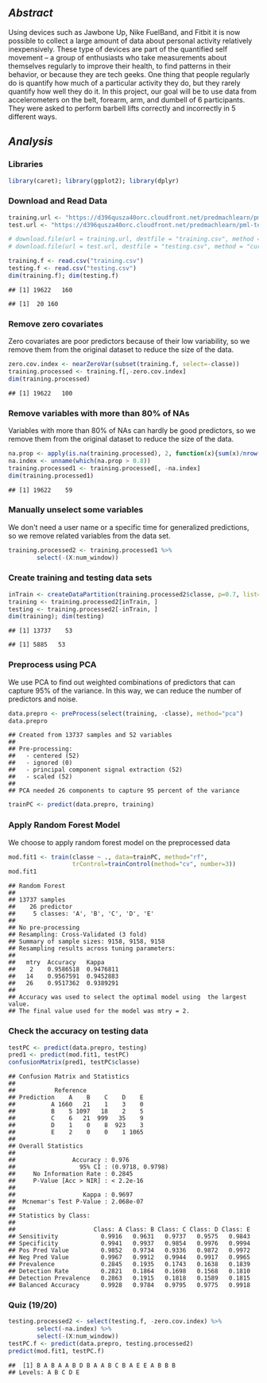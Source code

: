 *Abstract*
----------

Using devices such as Jawbone Up, Nike FuelBand, and Fitbit it is now possible to collect a large amount of data about personal activity relatively inexpensively. These type of devices are part of the quantified self movement – a group of enthusiasts who take measurements about themselves regularly to improve their health, to find patterns in their behavior, or because they are tech geeks. One thing that people regularly do is quantify how much of a particular activity they do, but they rarely quantify how well they do it. In this project, our goal will be to use data from accelerometers on the belt, forearm, arm, and dumbell of 6 participants. They were asked to perform barbell lifts correctly and incorrectly in 5 different ways.

*Analysis*
----------

### Libraries

``` r
library(caret); library(ggplot2); library(dplyr)
```

### Download and Read Data

``` r
training.url <- "https://d396qusza40orc.cloudfront.net/predmachlearn/pml-training.csv"
test.url <- "https://d396qusza40orc.cloudfront.net/predmachlearn/pml-testing.csv"

# download.file(url = training.url, destfile = "training.csv", method = "curl")
# download.file(url = test.url, destfile = "testing.csv", method = "curl")

training.f <- read.csv("training.csv")
testing.f <- read.csv("testing.csv")
dim(training.f); dim(testing.f)
```

    ## [1] 19622   160

    ## [1]  20 160

### Remove zero covariates

Zero covariates are poor predictors because of their low variability, so we remove them from the original dataset to reduce the size of the data.

``` r
zero.cov.index <- nearZeroVar(subset(training.f, select=-classe))
training.processed <- training.f[,-zero.cov.index]
dim(training.processed)
```

    ## [1] 19622   100

### Remove variables with more than 80% of NAs

Variables with more than 80% of NAs can hardly be good predictors, so we remove them from the original dataset to reduce the size of the data.

``` r
na.prop <- apply(is.na(training.processed), 2, function(x){sum(x)/nrow(training.processed)})
na.index <- unname(which(na.prop > 0.8))
training.processed1 <- training.processed[, -na.index]
dim(training.processed1)
```

    ## [1] 19622    59

### Manually unselect some variables

We don't need a user name or a specific time for generalized predictions, so we remove related variables from the data set.

``` r
training.processed2 <- training.processed1 %>%
        select(-(X:num_window))
```

### Create training and testing data sets

``` r
inTrain <- createDataPartition(training.processed2$classe, p=0.7, list=FALSE)
training <- training.processed2[inTrain, ]
testing <- training.processed2[-inTrain, ]
dim(training); dim(testing)
```

    ## [1] 13737    53

    ## [1] 5885   53

### Preprocess using PCA

We use PCA to find out weighted combinations of predictors that can capture 95% of the variance. In this way, we can reduce the number of predictors and noise.

``` r
data.prepro <- preProcess(select(training, -classe), method="pca")
data.prepro
```

    ## Created from 13737 samples and 52 variables
    ## 
    ## Pre-processing:
    ##   - centered (52)
    ##   - ignored (0)
    ##   - principal component signal extraction (52)
    ##   - scaled (52)
    ## 
    ## PCA needed 26 components to capture 95 percent of the variance

``` r
trainPC <- predict(data.prepro, training)
```

### Apply Random Forest Model

We choose to apply random forest model on the preprocessed data

``` r
mod.fit1 <- train(classe ~ ., data=trainPC, method="rf",
                  trControl=trainControl(method="cv", number=3))
mod.fit1
```

    ## Random Forest 
    ## 
    ## 13737 samples
    ##    26 predictor
    ##     5 classes: 'A', 'B', 'C', 'D', 'E' 
    ## 
    ## No pre-processing
    ## Resampling: Cross-Validated (3 fold) 
    ## Summary of sample sizes: 9158, 9158, 9158 
    ## Resampling results across tuning parameters:
    ## 
    ##   mtry  Accuracy   Kappa    
    ##    2    0.9586518  0.9476811
    ##   14    0.9567591  0.9452883
    ##   26    0.9517362  0.9389291
    ## 
    ## Accuracy was used to select the optimal model using  the largest value.
    ## The final value used for the model was mtry = 2.

### Check the accuracy on testing data

``` r
testPC <- predict(data.prepro, testing)
pred1 <- predict(mod.fit1, testPC)
confusionMatrix(pred1, testPC$classe)
```

    ## Confusion Matrix and Statistics
    ## 
    ##           Reference
    ## Prediction    A    B    C    D    E
    ##          A 1660   21    1    3    0
    ##          B    5 1097   18    2    5
    ##          C    6   21  999   35    9
    ##          D    1    0    8  923    3
    ##          E    2    0    0    1 1065
    ## 
    ## Overall Statistics
    ##                                           
    ##                Accuracy : 0.976           
    ##                  95% CI : (0.9718, 0.9798)
    ##     No Information Rate : 0.2845          
    ##     P-Value [Acc > NIR] : < 2.2e-16       
    ##                                           
    ##                   Kappa : 0.9697          
    ##  Mcnemar's Test P-Value : 2.068e-07       
    ## 
    ## Statistics by Class:
    ## 
    ##                      Class: A Class: B Class: C Class: D Class: E
    ## Sensitivity            0.9916   0.9631   0.9737   0.9575   0.9843
    ## Specificity            0.9941   0.9937   0.9854   0.9976   0.9994
    ## Pos Pred Value         0.9852   0.9734   0.9336   0.9872   0.9972
    ## Neg Pred Value         0.9967   0.9912   0.9944   0.9917   0.9965
    ## Prevalence             0.2845   0.1935   0.1743   0.1638   0.1839
    ## Detection Rate         0.2821   0.1864   0.1698   0.1568   0.1810
    ## Detection Prevalence   0.2863   0.1915   0.1818   0.1589   0.1815
    ## Balanced Accuracy      0.9928   0.9784   0.9795   0.9775   0.9918

### Quiz (19/20)

``` r
testing.processed2 <- select(testing.f, -zero.cov.index) %>%
        select(-na.index) %>%
        select(-(X:num_window))
testPC.f <- predict(data.prepro, testing.processed2)
predict(mod.fit1, testPC.f)
```

    ##  [1] B A B A A B D B A A B C B A E E A B B B
    ## Levels: A B C D E
